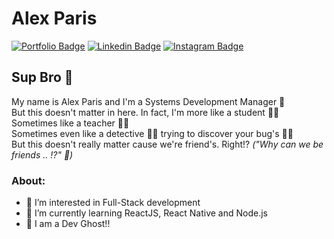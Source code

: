 # Alex Paris 

[![Portfolio Badge](https://img.shields.io/badge/-Portfolio-6633cc?style=flat-square&logo=aiohttp&logoColor=white&link=https://alexparis.dev/)](https://alexparis.dev/)
[![Linkedin Badge](https://img.shields.io/badge/-Alex%20Paris-6633cc?style=flat-square&logo=Linkedin&logoColor=white&link=https://www.linkedin.com/in/alex-paris/)](https://www.linkedin.com/in/alex-paris/)
[![Instagram Badge](https://img.shields.io/badge/-@lexparis__-6633cc?style=flat-square&logo=Instagram&logoColor=white&link=https://www.instagram.com/lexparis_/)](https://www.instagram.com/lexparis_/)


## Sup Bro 👊

My name is Alex Paris and I'm a Systems Development Manager 🤴  
But this doesn't matter in here. In fact, I'm more like a student 👨‍🎓  
Sometimes like a teacher 👨‍🏫  
Sometimes even like a detective 🕵️‍♂️ trying to discover your bug's 🐱‍👤  
But this doesn't really matter cause we're friend's. Right!? _("Why can we be friends .. !?" 🎵)_  

### About:
- 👀 I’m interested in Full-Stack development
- 🌱 I’m currently learning ReactJS, React Native and Node.js
- 👻 I am a Dev Ghost!!
